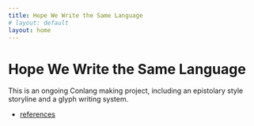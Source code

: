 ```yaml
---
title: Hope We Write the Same Language
# layout: default
layout: home
---
```


# Hope We Write the Same Language

This is an ongoing Conlang making project, including an epistolary style storyline and a glyph writing system.

- [references](references)


